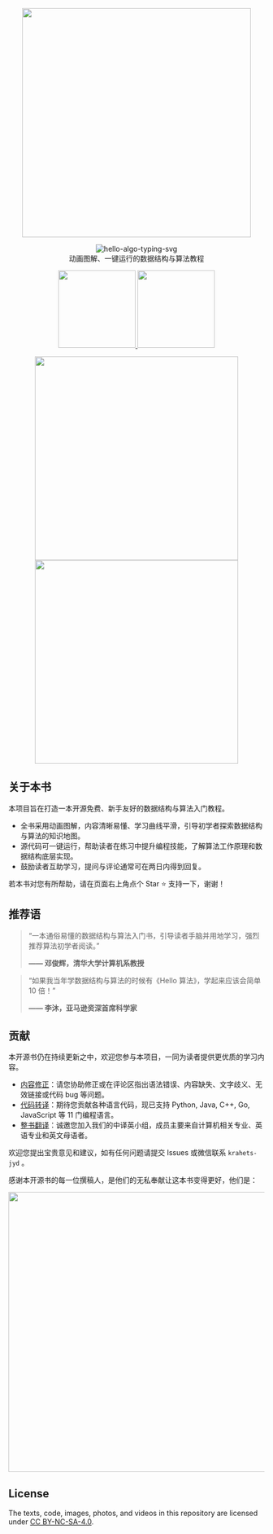 <p align="center">
  <a href="https://www.hello-algo.com/">
    <img src="https://www.hello-algo.com/index.assets/hello_algo_header.png" width="450">
  </a>
</p>

<p align="center">
  <img src="https://readme-typing-svg.demolab.com?font=Noto+Sans+SC&weight=500&duration=3500&pause=2000&color=21C8B8&center=true&vCenter=true&random=false&width=200&lines=Hello%2C+%E7%AE%97%E6%B3%95+!" alt="hello-algo-typing-svg" />
  </br>
  动画图解、一键运行的数据结构与算法教程
</p>

<p align="center">
  <a href="https://www.hello-algo.com/">
    <img src="https://www.hello-algo.com/index.assets/btn_read_online_dark.png" width="152">
  </a>
  <a href="https://github.com/krahets/hello-algo/releases">
    <img src="https://www.hello-algo.com/index.assets/btn_download_pdf_dark.png" width="152">
  </a>
</p>

<p align="center">
  <img src="https://www.hello-algo.com/index.assets/animation.gif" width="400">
  <img src="https://www.hello-algo.com/index.assets/running_code.gif" width="400">
</p>

## 关于本书

本项目旨在打造一本开源免费、新手友好的数据结构与算法入门教程。

- 全书采用动画图解，内容清晰易懂、学习曲线平滑，引导初学者探索数据结构与算法的知识地图。
- 源代码可一键运行，帮助读者在练习中提升编程技能，了解算法工作原理和数据结构底层实现。
- 鼓励读者互助学习，提问与评论通常可在两日内得到回复。

若本书对您有所帮助，请在页面右上角点个 Star :star: 支持一下，谢谢！

## 推荐语

> “一本通俗易懂的数据结构与算法入门书，引导读者手脑并用地学习，强烈推荐算法初学者阅读。”
>
> **—— 邓俊辉，清华大学计算机系教授**

> “如果我当年学数据结构与算法的时候有《Hello 算法》，学起来应该会简单 10 倍！”
>
> **—— 李沐，亚马逊资深首席科学家**

## 贡献

本开源书仍在持续更新之中，欢迎您参与本项目，一同为读者提供更优质的学习内容。

- [内容修正](https://www.hello-algo.com/chapter_appendix/contribution/)：请您协助修正或在评论区指出语法错误、内容缺失、文字歧义、无效链接或代码 bug 等问题。
- [代码转译](https://github.com/krahets/hello-algo/issues/15)：期待您贡献各种语言代码，现已支持 Python, Java, C++, Go, JavaScript 等 11 门编程语言。
- [整书翻译](https://github.com/krahets/hello-algo/tree/eng)：诚邀您加入我们的中译英小组，成员主要来自计算机相关专业、英语专业和英文母语者。

欢迎您提出宝贵意见和建议，如有任何问题请提交 Issues 或微信联系 `krahets-jyd` 。

感谢本开源书的每一位撰稿人，是他们的无私奉献让这本书变得更好，他们是：

<p align="left">
    <a href="https://github.com/krahets/hello-algo/graphs/contributors">
        <img width="550" src="https://contrib.rocks/image?repo=krahets/hello-algo" />
    </a>
</p>

## License

The texts, code, images, photos, and videos in this repository are licensed under [CC BY-NC-SA-4.0](https://creativecommons.org/licenses/by-nc-sa/4.0/).
